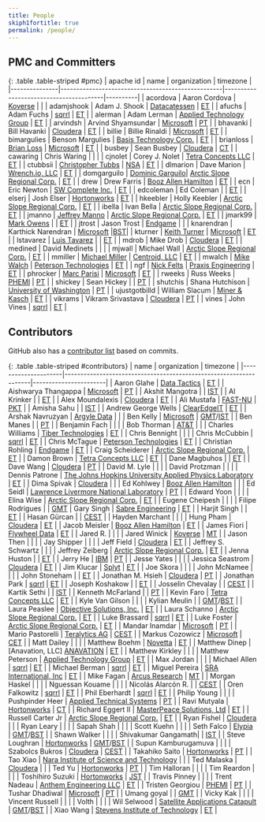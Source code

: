 ```yaml
---
title: People
skiph1fortitle: true
permalink: /people/
---
```


<script type="text/javascript">

// convert Apache IDs for PMC members into links to their Apache profile on people.apache.org
$(function() {
  $('table#pmc tbody tr td:first-child').each(function(i, obj) {
    var apacheid = $(obj).text();
    $(obj).html('<a href="https://people.apache.org/phonebook.html?uid=' + apacheid + '">' + apacheid + '</a>');
  });
});

</script>

## PMC and Committers

{: .table .table-striped #pmc}
| apache id     | name                                              | organization                           | timezone |
|---------------|---------------------------------------------------|----------------------------------------|----------|
| acordova      | Aaron Cordova                                     | [Koverse][KOVERSE]                     |          |
| adamjshook    | Adam J. Shook                                     | [Datacatessen][DATACATESS]             | [ET][ET] |
| afuchs        | Adam Fuchs                                        | [sqrrl][SQRRL]                         | [ET][ET] |
| alerman       | Adam Lerman                                       | [Applied Technology Group][ATG]        | [ET][ET] |
| arvindsh      | Arvind Shyamsundar                                | [Microsoft][MICROSOFT]                 | [PT][PT] |
| bhavanki      | Bill Havanki                                      | [Cloudera][CLOUDERA]                   | [ET][ET] |
| billie        | Billie Rinaldi                                    | [Microsoft][MICROSOFT]                 | [ET][ET] |
| bimargulies   | Benson Margulies                                  | [Basis Technology Corp.][BASISTECH]    | [ET][ET] |
| brianloss     | [Brian Loss](https://github.com/brianloss)        | [Microsoft][MICROSOFT]                 | [ET][ET] |
| busbey        | Sean Busbey                                       | [Cloudera][CLOUDERA]                   | [CT][CT] |
| cawaring      | Chris Waring                                      |                                        |          |
| cjnolet       | Corey J. Nolet                                    | [Tetra Concepts LLC][TETRA]            | [ET][ET] |
| ctubbsii      | [Christopher Tubbs](https://github.com/ctubbsii)  | [NSA][NSA]                             | [ET][ET] |
| dlmarion      | Dave Marion                                       | [Wrench.io, LLC][WRENCH]               | [ET][ET] |
| domgarguilo   | [Dominic Garguilo](https://github.com/DomGarguilo)| [Arctic Slope Regional Corp.][ASRC]    | [ET][ET] |
| drew          | Drew Farris                                       | [Booz Allen Hamilton][BOOZ]            | [ET][ET] |
| ecn           | Eric Newton                                       | [SW Complete Inc.][SWC]                | [ET][ET] |
| edcoleman     | Ed Coleman                                        |                                        | [ET][ET] |
| elserj        | Josh Elser                                        | [Hortonworks][HORTONWORKS]             | [ET][ET] |
| hkeebler      | Holly Keebler                                     | [Arctic Slope Regional Corp.][ASRC]    | [ET][ET] |
| ibella        | Ivan Bella                                        | [Arctic Slope Regional Corp.][ASRC]    | [ET][ET] |
| jmanno        | [Jeffrey Manno](https://github.com/Manno15)       | [Arctic Slope Regional Corp.][ASRC]    | [ET][ET] |
| jmark99       | [Mark Owens](https://github.com/jmark99)          |                                        | [ET][ET] |
| jtrost        | Jason Trost                                       | [Endgame][ENDGAME]                     |          |
| knarendran    | Karthick Narendran                                | [Microsoft][MICROSOFT]                 |[BST][BST]|
| kturner       | [Keith Turner](https://github.com/keith-turner)   | [Microsoft][MICROSOFT]                 | [ET][ET] |
| lstavarez     | [Luis Tavarez](https://github.com/lstav)          |                                        | [ET][ET] |
| mdrob         | Mike Drob                                         | [Cloudera][CLOUDERA]                   | [ET][ET] |
| medined       | David Medinets                                    |                                        |          |
| mjwall        | Michael Wall                                      | [Arctic Slope Regional Corp.][ASRC]    | [ET][ET] |
| mmiller       | [Michael Miller](https://github.com/milleruntime) | [Centroid, LLC][CENTROID]              | [ET][ET] |
| mwalch        | [Mike Walch](https://github.com/mikewalch)        | [Peterson Technologies][PETERSON]      | [ET][ET] |
| ngf           | [Nick Felts](https://github.com/pircdef)          | [Praxis Engineering][PRAXIS]           | [ET][ET] |
| phrocker      | [Marc Parisi](https://github.com/phrocker/)       | [Microsoft][MICROSOFT]                 | [ET][ET] |
| rweeks        | Russ Weeks                                        | [PHEMI][PHEMI]                         | [PT][PT] |
| shickey       | Sean Hickey                                       |                                        | [PT][PT] |
| shutchis      | Shana Hutchison                                   | [University of Washington][UW]         | [PT][PT] |
| ujustgotbilld | William Slacum                                    | [Miner &amp; Kasch][MINERKASCH]        | [ET][ET] |
| vikrams       | Vikram Srivastava                                 | [Cloudera][CLOUDERA]                   | [PT][PT] |
| vines         | John Vines                                        | [sqrrl][SQRRL]                         | [ET][ET] |

## Contributors

GitHub also has a [contributor list][github-contributors] based on commits.

{: .table .table-striped #contributors}
| name                | organization                                                      | timezone              |
|---------------------|-------------------------------------------------------------------|-----------------------|
| Aaron Glahe         | [Data Tactics][DATATACT]                                          | [ET][ET]              |
| Aishwarya Thangappa | [Microsoft][MICROSOFT]                                            | [PT][PT]              |
| Akshit Mangotra     |                                                                   | [IST][IST]            |
| Al Krinker          |                                                                   | [ET][ET]              |
| Alex Moundalexis    | [Cloudera][CLOUDERA]                                              | [ET][ET]              |
| Ali Mustafa         | [FAST-NU][FAST-NU]                                                | [PKT][PKT]            |
| Amisha Sahu         |                                                                   | [IST][IST]            |
| Andrew George Wells | [ClearEdgeIT][CLEAREDGE]                                          | [ET][ET]              |
| Arshak Navruzyan    | [Argyle Data][ARGYLE]                                             |                       |
| Ben Kelly           | [Microsoft][MICROSOFT]                                            | [GMT][GMT]/[IST][IST] |
| Ben Manes           |                                                                   | [PT][PT]              |
| Benjamin Fach       |                                                                   |                       |
| Bob Thorman         | [AT&amp;T][ATT]                                                   |                       |
| Charles Williams    | [Tiber Technologies][TIBER]                                       | [ET][ET]              |
| Chris Bennight      |                                                                   |                       |
| Chris McCubbin      | [sqrrl][SQRRL]                                                    | [ET][ET]              |
| Chris McTague       | [Peterson Technologies][PETERSON]                                 | [ET][ET]              |
| Christian Rohling   | [Endgame][ENDGAME]                                                | [ET][ET]              |
| Craig Scheiderer    | [Arctic Slope Regional Corp.][ASRC]                               | [ET][ET]              |
| Damon Brown         | [Tetra Concepts LLC][TETRA]                                       | [ET][ET]              |
| Dane Magbuhos       |                                                                   | [ET][ET]              |
| Dave Wang           | [Cloudera][CLOUDERA]                                              | [PT][PT]              |
| David M. Lyle       |                                                                   |                       |
| David Protzman      |                                                                   |                       |
| Dennis Patrone      | [The Johns Hopkins University Applied Physics Laboratory][JHUAPL] | [ET][ET]              |
| Dima Spivak         | [Cloudera][CLOUDERA]                                              |                       |
| Ed Kohlwey          | [Booz Allen Hamilton][BOOZ]                                       |                       |
| Ed Seidl            | [Lawrence Livermore National Laboratory][LLNL]                    | [PT][PT]              |
| Edward Yoon         |                                                                   |                       |
| Elina Wise          | [Arctic Slope Regional Corp.][ASRC]                               | [ET][ET]              |
| Eugene Cheipesh     |                                                                   |                       |
| Filipe Rodrigues    |                                                                   | [GMT][GMT]
| Gary Singh          | [Sabre Engineering][SABRE]                                        | [ET][ET]              |
| Harjit Singh        |                                                                   | [ET][ET]              |
| Hasan Gürcan        |                                                                   | [CEST][CEST]          |
| Hayden Marchant     |                                                                   |                       |
| Hung Pham           | [Cloudera][CLOUDERA]                                              | [ET][ET]              |
| Jacob Meisler       | [Booz Allen Hamilton][BOOZ]                                       | [ET][ET]              |
| James Fiori         | [Flywheel Data][FLYWHEEL]                                         | [ET][ET]              |
| Jared R.            |                                                                   |                       |
| Jared Winick        | [Koverse][KOVERSE]                                                | [MT][MT]              |
| Jason Then          |                                                                   |                       |
| Jay Shipper         |                                                                   |                       |
| Jeff Field          | [Cloudera][CLOUDERA]                                              | [ET][ET]              |
| Jeffrey S. Schwartz |                                                                   |                       |
| Jeffrey Zeiberg     | [Arctic Slope Regional Corp.][ASRC]                               | [ET][ET]              |
| Jenna Huston        |                                                                   | [ET][ET]              |
| Jerry He            | [IBM][IBM]                                                        | [PT][PT]              |
| Jesse Yates         |                                                                   |                       |
| Jessica Seastrom    | [Cloudera][CLOUDERA]                                              | [ET][ET]              |
| Jim Klucar          | [Splyt][SPLYT]                                                    | [ET][ET]              |
| Joe Skora           |                                                                   |                       |
| John McNamee        |                                                                   |                       |
| John Stoneham       |                                                                   | [ET][ET]              |
| Jonathan M. Hsieh   | [Cloudera][CLOUDERA]                                              | [PT][PT]              |
| Jonathan Park       | [sqrrl][SQRRL]                                                    | [ET][ET]              |
| Joseph Koshakow     |                                                                   | [ET][ET]              |
| Josselin Chevalay   |                                                                   | [CEST][CEST]          |
| Kartik Sethi        |                                                                   | [IST](https://www.timeanddate.com/worldclock/india/new-delhi)                |
| Kenneth McFarland   |                                                                   | [PT][PT]              |
| Kevin Faro          | [Tetra Concepts LLC][TETRA]                                       | [ET][ET]              |
| Kyle Van Gilson     |                                                                   |                       |
| Kylian Meulin       |                                                                   | [GMT][GMT]/[BST][BST] |
| Laura Peaslee       | [Objective Solutions, Inc.][OBJECTIVE]                            | [ET][ET]              |
| Laura Schanno       | [Arctic Slope Regional Corp.][ASRC]                               | [ET][ET]              |
| Luke Brassard       | [sqrrl][SQRRL]                                                    | [ET][ET]              |
| Luke Foster         | [Arctic Slope Regional Corp.][ASRC]                               | [ET][ET]              |
| Mandar Inamdar      | [Microsoft][MICROSOFT]                                            | [PT][PT]              |
| Mario Pastorelli    | [Teralytics AG][TERALYTICS]                                       | [CEST][CEST]          |
| Markus Cozowicz     | [Microsoft][MICROSOFT]                                            | [CET][CEST]           |
| Matt Dailey         |                                                                   |                       |
| Matthew Boehm       | [Novetta][NOVETTA]                                                | [ET][ET]              |
| Matthew Dinep       | [Anavation, LLC] [ANAVATION]                                      | [ET][ET]              |
| Matthew Kirkley     |                                                                   |                       |
| Matthew Peterson    | [Applied Technology Group][ATG]                                   | [ET][ET]              |
| Max Jordan          |                                                                   |                       |
| Michael Allen       | [sqrrl][SQRRL]                                                    | [ET][ET]              |
| Michael Berman      | [sqrrl][SQRRL]                                                    | [ET][ET]              |
| Miguel Pereira      | [SRA International, Inc][SRA]                                     | [ET][ET]              |
| Mike Fagan          | [Arcus Research][ARCUS]                                           | [MT][MT]              |
| Morgan Haskel       |                                                                   |                       |
| Nguessan Kouame     |                                                                   |                       |
| Nicolás Alarcón R.  |                                                                   | [CEST][CEST]          |
| Oren Falkowitz      | [sqrrl][SQRRL]                                                    | [ET][ET]              |
| Phil Eberhardt      | [sqrrl][SQRRL]                                                    | [ET][ET]              |
| Philip Young        |                                                                   |                       |
| Pushpinder Heer     | [Applied Technical Systems][ATSID]                                | [PT][PT]              |
| Ravi Mutyala        | [Hortonworks][HORTONWORKS]                                        | [CT][CT]              |
| Richard Eggert II   | [MasterPeace Solutions, Ltd][MASTERPEACE]                         | [ET][ET]              |
| Russell Carter Jr   | [Arctic Slope Regional Corp.][ASRC]                               | [ET][ET]              |
| Ryan Fishel         | [Cloudera][CLOUDERA]                                              |                       |
| Ryan Leary          |                                                                   |                       |
| Sapah Shah          |                                                                   |                       |
| Scott Kuehn         |                                                                   |                       |
| Seth Falco          | [Elypia][ELYPIA]                                                  | [GMT][GMT]/[BST][BST] |
| Shawn Walker        |                                                                   |                       |
| Shivakumar Gangamath|                                                                   | [IST][IST]            |
| Steve Loughran      | [Hortonworks][HORTONWORKS]                                        | [GMT][GMT]/[BST][BST] |
| Supun Kamburugamuva |                                                                   |                       |
| Szabolcs Bukros     | [Cloudera][CLOUDERA]                                              | [CEST][CEST]          |
| Takahiko Saito      | [Hortonworks][HORTONWORKS]                                        | [PT][PT]              |
| Tao Xiao            | [Nara Institute of Science and Technology][NAIST]                 |                       |
| Ted Malaska         | [Cloudera][CLOUDERA]                                              |                       |
| Ted Yu              | [Hortonworks][HORTONWORKS]                                        | [PT][PT]              |
| Tim Halloran        |                                                                   |                       |
| Tim Reardon         |                                                                   |                       |
| Toshihiro Suzuki    | [Hortonworks][HORTONWORKS]                                        | [JST][JST]            |
| Travis Pinney       |                                                                   |                       |
| Trent Nadeau        | [Anthem Engineering LLC][ANTHEMENG]                               | [ET][ET]              |
| Tristen Georgiou    | [PHEMI][PHEMI]                                                    | [PT][PT]              |
| Tushar Dhadiwal     | [Microsoft][MICROSOFT]                                            | [PT][PT]              |
| Umang goyal         |                                                                   | [GMT][GMT]            |
| Vicky Kak           |                                                                   |                       |
| Vincent Russell     |                                                                   |                       |
| Volth               |                                                                   |                       |
| Wil Selwood         | [Satellite Applications Catapult][SACAT]                          | [GMT][GMT]/[BST][BST] |
| Xiao Wang           | [Stevens Institute of Technology][SIT]                            | [ET][ET]              |

[github-contributors]: https://github.com/apache/accumulo/graphs/contributors
[ANAVATION]: https://www.anavationllc.com
[ANTHEMENG]: https://www.anthemengineering.com
[ARCUS]: http://www.arcus-research.com
[ARGYLE]: https://mavenir.com
[ASRC]: https://www.asrc.com
[ATG]: https://www.atg-us.com
[ATSID]: https://www.atsid.com
[ATT]: https://www.att.com
[BASISTECH]: https://www.basistech.com
[BOOZ]: https://www.boozallen.com
[CENTROID]: http://www.centroid-llc.com
[CLEAREDGE]: http://clearedgeit.com
[CLOUDERA]: https://www.cloudera.com
[DATATACT]: https://www.data-tactics.com
[DATACATESS]: https://datacatessen.com
[ELYPIA]: https://elypia.org
[ENDGAME]: https://www.endgame.com
[FAST-NU]: https://nu.edu.pk/
[FLYWHEEL]: https://flywheeldata.com
[HORTONWORKS]: https://hortonworks.com
[IBM]: https://www.ibm.com
[JHUAPL]: https://www.jhuapl.edu
[KOVERSE]: https://www.koverse.com
[LLNL]: https://www.llnl.gov
[MASTERPEACE]: https://www.masterpeaceltd.com
[MICROSOFT]: https://www.microsoft.com
[MINERKASCH]: https://minerkasch.com
[NAIST]: https://www.naist.jp
[NOVETTA]: https://www.novetta.com
[NSA]: https://www.nsa.gov
[OBJECTIVE]: http://www.objectivesolutions.com
[PETERSON]: https://www.ptech-llc.com
[PHEMI]: https://www.phemi.com
[PRAXIS]: https://www.praxiseng.com
[SABRE]: https://www.sabre-eng.com
[SACAT]: https://sa.catapult.org.uk
[SIT]: https://www.stevens.edu
[SPLYT]: https://www.splyt.com
[SQRRL]: http://sqrrl.com
[SRA]: https://sra.com
[SWC]: http://swcomplete.com
[TERALYTICS]: https://www.teralytics.net
[TETRA]: http://www.tetraconcepts.com
[TIBER]: https://www.tibertechnologies.com
[UW]: https://www.washington.edu
[WAVE]: https://www.wavestrike.com
[WRENCH]: https://wrench.io
[BST]: https://www.timeanddate.com/time/zones/bst
[IST]: https://www.timeanddate.com/time/zones/ist-ireland
[CT]: https://www.timeanddate.com/time/zones/ct
[ET]: https://www.timeanddate.com/time/zones/et
[GMT]: https://www.timeanddate.com/time/zones/gmt
[JST]: https://www.timeanddate.com/time/zones/jst
[MT]: https://www.timeanddate.com/time/zones/mt
[PT]: https://www.timeanddate.com/time/zones/pt
[PKT]: https://www.timeanddate.com/time/zones/pkt
[CEST]: https://www.timeanddate.com/time/zones/cest
